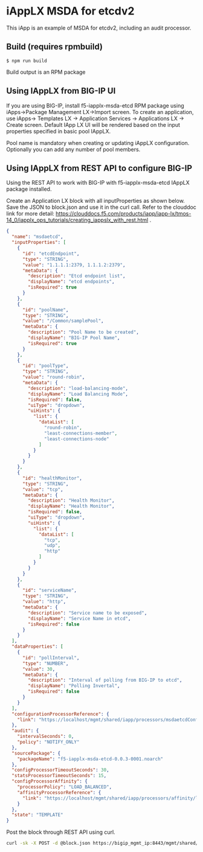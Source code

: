 # iAppLX MSDA for etcdv2

This iApp is an example of MSDA for etcdv2, including an audit processor.  

## Build (requires rpmbuild)

    $ npm run build

Build output is an RPM package
## Using IAppLX from BIG-IP UI
If you are using BIG-IP, install f5-iapplx-msda-etcd RPM package using iApps->Package Management LX->Import screen. To create an application, use iApps-> Templates LX -> Application Services -> Applications LX -> Create screen. Default IApp LX UI will be rendered based on the input properties specified in basic pool IAppLX.

Pool name is mandatory when creating or updating iAppLX configuration. Optionally you can add any number of pool members.

## Using IAppLX from REST API to configure BIG-IP

Using the REST API to work with BIG-IP with f5-iapplx-msda-etcd IAppLX package installed. 

Create an Application LX block with all inputProperties as shown below.
Save the JSON to block.json and use it in the curl call. Refer to the clouddoc link for more detail: https://clouddocs.f5.com/products/iapp/iapp-lx/tmos-14_0/iapplx_ops_tutorials/creating_iappslx_with_rest.html .

```json
{
  "name": "msdaetcd",
  "inputProperties": [
    {
      "id": "etcdEndpoint",
      "type": "STRING",
      "value": "1.1.1.1:2379, 1.1.1.2:2379",
      "metaData": {
        "description": "Etcd endpoint list",
        "displayName": "etcd endpoints",
        "isRequired": true
      }
    },
    {
      "id": "poolName",
      "type": "STRING",
      "value": "/Common/samplePool",
      "metaData": {
        "description": "Pool Name to be created",
        "displayName": "BIG-IP Pool Name",
        "isRequired": true
      }
    },
    {
      "id": "poolType",
      "type": "STRING",
      "value": "round-robin",
      "metaData": {
        "description": "load-balancing-mode",
        "displayName": "Load Balancing Mode",
        "isRequired": false,
        "uiType": "dropdown",
        "uiHints": {
          "list": {
            "dataList": [
              "round-robin",
              "least-connections-member",
              "least-connections-node"
            ]
          }
        }
      }
    },
    {
      "id": "healthMonitor",
      "type": "STRING",
      "value": "tcp",
      "metaData": {
        "description": "Health Monitor",
        "displayName": "Health Monitor",
        "isRequired": false,
        "uiType": "dropdown",
        "uiHints": {
          "list": {
            "dataList": [
              "tcp",
              "udp",
              "http"
            ]
          }
        }
      }
    },
    {
      "id": "serviceName",
      "type": "STRING",
      "value": "http",
      "metaData": {
        "description": "Service name to be exposed",
        "displayName": "Service Name in etcd",
        "isRequired": false
      }
    }
  ],
  "dataProperties": [
    {
      "id": "pollInterval",
      "type": "NUMBER",
      "value": 30,
      "metaData": {
        "description": "Interval of polling from BIG-IP to etcd",
        "displayName": "Polling Invertal",
        "isRequired": false
      }
    }
  ],
  "configurationProcessorReference": {
    "link": "https://localhost/mgmt/shared/iapp/processors/msdaetcdConfig"
  },
  "audit": {
    "intervalSeconds": 0,
    "policy": "NOTIFY_ONLY"
  },
  "sourcePackage": {
    "packageName": "f5-iapplx-msda-etcd-0.0.3-0001.noarch"
  },
  "configProcessorTimeoutSeconds": 30,
  "statsProcessorTimeoutSeconds": 15,
  "configProcessorAffinity": {
    "processorPolicy": "LOAD_BALANCED",
    "affinityProcessorReference": {
      "link": "https://localhost/mgmt/shared/iapp/processors/affinity/load-balanced"
    }
  },
  "state": "TEMPLATE"
}
```

Post the block through REST API using curl. 
```bash
curl -sk -X POST -d @block.json https://bigip_mgmt_ip:8443/mgmt/shared/iapp/blocks
```
